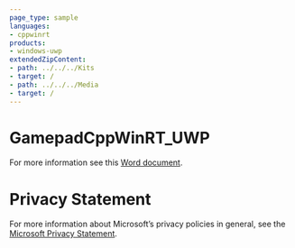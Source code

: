 ```yaml
---
page_type: sample
languages:
- cppwinrt
products:
- windows-uwp
extendedZipContent:
- path: ../../../Kits
- target: /
- path: ../../../Media
- target: /
---
```

# GamepadCppWinRT_UWP
For more information see this [Word document](Readme.docx).
# Privacy Statement
For more information about Microsoft’s privacy policies in general, see the [Microsoft Privacy Statement](https://privacy.microsoft.com/en-us/privacystatement/).
